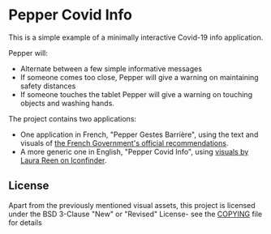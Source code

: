 # Pepper Covid Info

This is a simple example of a minimally interactive Covid-19 info application.

Pepper will:

 * Alternate between a few simple informative messages
 * If someone comes too close, Pepper will give a warning on maintaining safety distances
 * If someone touches the tablet Pepper will give a warning on touching objects and washing hands.

The project contains two applications:

 * One application in French, "Pepper Gestes Barrière", using the text and visuals of [the French Government's official recommendations](https://www.gouvernement.fr/info-coronavirus).
 * A more generic one in English, "Pepper Covid Info", using [visuals by Laura Reen on Iconfinder](https://www.iconfinder.com/iconsets/coronavirus-information).

## License

Apart from the previously mentioned visual assets, this project is licensed under the BSD 3-Clause "New" or "Revised" License- see the [COPYING](COPYING.md) file for details


